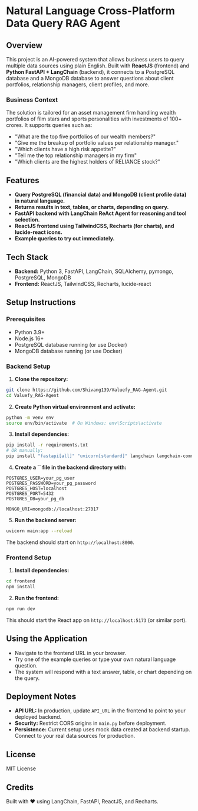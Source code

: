 # Natural Language Cross-Platform Data Query RAG Agent

## Overview

This project is an AI-powered system that allows business users to query multiple data sources using plain English. Built with **ReactJS** (frontend) and **Python FastAPI + LangChain** (backend), it connects to a PostgreSQL database and a MongoDB database to answer questions about client portfolios, relationship managers, client profiles, and more.

### Business Context

The solution is tailored for an asset management firm handling wealth portfolios of film stars and sports personalities with investments of 100+ crores. It supports queries such as:

- "What are the top five portfolios of our wealth members?"
- "Give me the breakup of portfolio values per relationship manager."
- "Which clients have a high risk appetite?"
- "Tell me the top relationship managers in my firm"
- "Which clients are the highest holders of RELIANCE stock?"

## Features

-  **Query PostgreSQL (financial data) and MongoDB (client profile data) in natural language.**
-  **Returns results in text, tables, or charts, depending on query.**
-  **FastAPI backend with LangChain ReAct Agent for reasoning and tool selection.**
-  **ReactJS frontend using TailwindCSS, Recharts (for charts), and lucide-react icons.**
-  **Example queries to try out immediately.**

## Tech Stack

- **Backend:** Python 3, FastAPI, LangChain, SQLAlchemy, pymongo, PostgreSQL, MongoDB
- **Frontend:** ReactJS, TailwindCSS, Recharts, lucide-react

## Setup Instructions

### Prerequisites

- Python 3.9+
- Node.js 16+
- PostgreSQL database running (or use Docker)
- MongoDB database running (or use Docker)

### Backend Setup

1. **Clone the repository:**

```bash
git clone https://github.com/Shivang139/Valuefy_RAG-Agent.git
cd Valuefy_RAG-Agent
```

2. **Create Python virtual environment and activate:**

```bash
python -m venv env
source env/bin/activate  # On Windows: env\Scripts\activate
```

3. **Install dependencies:**

```bash
pip install -r requirements.txt
# OR manually:
pip install "fastapi[all]" "uvicorn[standard]" langchain langchain-community "sqlalchemy" "psycopg2-binary" "pymongo" python-dotenv langchainhub langchain-ollama
```

4. **Create a **\`\`** file in the backend directory with:**

```
POSTGRES_USER=your_pg_user
POSTGRES_PASSWORD=your_pg_password
POSTGRES_HOST=localhost
POSTGRES_PORT=5432
POSTGRES_DB=your_pg_db

MONGO_URI=mongodb://localhost:27017
```

5. **Run the backend server:**

```bash
uvicorn main:app --reload
```

The backend should start on `http://localhost:8000`.

### Frontend Setup

1. **Install dependencies:**

```bash
cd frontend
npm install
```

2. **Run the frontend:**

```bash
npm run dev
```

This should start the React app on `http://localhost:5173` (or similar port).

## Using the Application

- Navigate to the frontend URL in your browser.
- Try one of the example queries or type your own natural language question.
- The system will respond with a text answer, table, or chart depending on the query.

## Deployment Notes

- **API URL:** In production, update `API_URL` in the frontend to point to your deployed backend.
- **Security:** Restrict CORS origins in `main.py` before deployment.
- **Persistence:** Current setup uses mock data created at backend startup. Connect to your real data sources for production.

## License

MIT License

## Credits

Built with ❤️ using LangChain, FastAPI, ReactJS, and Recharts.
